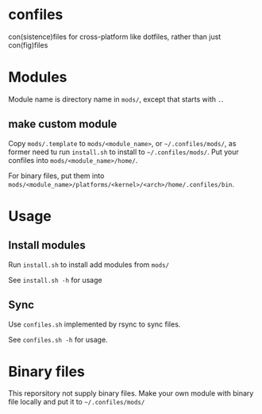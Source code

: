 # confiles

con(sistence)files for cross-platform like dotfiles, rather than just con(fig)files

# Modules

Module name is directory name in `mods/`, except that starts with `.`.

## make custom module

Copy `mods/.template` to `mods/<module_name>`, or `~/.confiles/mods/`, as former need tu run `install.sh` to install to `~/.confiles/mods/`. Put your confiles into `mods/<module_name>/home/`.

For binary files, put them into `mods/<module_name>/platforms/<kernel>/<arch>/home/.confiles/bin`.

# Usage

## Install modules

Run `install.sh` to install add modules from `mods/`

See `install.sh -h` for usage

## Sync

Use `confiles.sh` implemented by rsync to sync files.

See `confiles.sh -h` for usage.

# Binary files

This reporsitory not supply binary files. Make your own module with binary file locally and put it to `~/.confiles/mods/`

